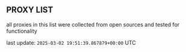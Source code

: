 ## PROXY LIST

all proxies in this list were collected from open sources and tested for functionality

last update: `2025-03-02 19:51:39.867879+00:00` UTC